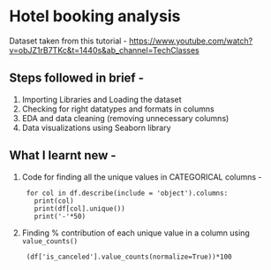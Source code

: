 # Hotel booking analysis

Dataset taken from this tutorial - https://www.youtube.com/watch?v=obJZ1rB7TKc&t=1440s&ab_channel=TechClasses

## Steps followed in brief - 

1. Importing Libraries and Loading the dataset
2. Checking for right datatypes and formats in columns
3. EDA and data cleaning (removing unnecessary columns)
4. Data visualizations using Seaborn library

## What I learnt new - 

1. Code for finding all the unique values in CATEGORICAL columns -
   
        for col in df.describe(include = 'object').columns:
          print(col)
          print(df[col].unique())
          print('-'*50)

2. Finding % contribution of each unique value in a column using `value_counts()`

        (df['is_canceled'].value_counts(normalize=True))*100
